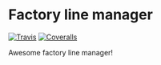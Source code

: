 # Factory line manager
[![Travis][build-badge]][build]
[![Coveralls][coveralls-badge]][coveralls]

Awesome factory line manager!

[build-badge]: https://img.shields.io/travis/Max/continiousIntegrationTest/master.png?style=flat-square
[build]: https://travis-ci.org/Max/continiousIntegrationTest

[coveralls-badge]: https://img.shields.io/coveralls/Max/continiousIntegrationTest/master.png?style=flat-square
[coveralls]: https://coveralls.io/github/1998MaxChykalo/continiousIntegrationTest